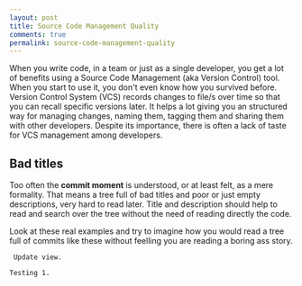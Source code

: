 ```yaml
---
layout: post
title: Source Code Management Quality
comments: true
permalink: source-code-management-quality
---
```


When you write code, in a team or just as a single developer, you get a lot of
benefits using a Source Code Management (aka Version Control) tool. 
When you start to use it, you don't even know how you survived before. Version
Control System (VCS) records changes to file/s over time so that you can recall 
specific versions later. It helps a lot giving you an structured way for
managing changes, naming them, tagging them and sharing them with other
developers. Despite its importance, there is often a lack of taste for VCS
management among developers.


Bad titles
---
Too often the **commit moment** is understood, or at least felt, as a mere
formality. That means a tree full of bad titles and poor or just empty
descriptions, very hard to read later. Title and description should help to read
and search over the tree without the need of reading directly the code.

Look at these real examples and try to imagine how you would read a tree full of
commits like these without feelling you are reading a boring ass story.

` 
Update view.
`

`
Testing 1.
`


